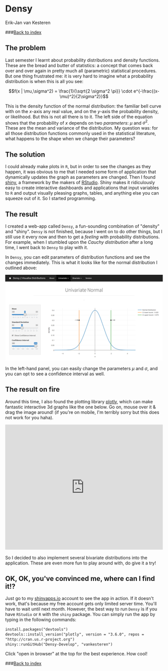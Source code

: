 # Densy
Erik-Jan van Kesteren  



###[Back to index](../index.html)

## The problem
Last semester I learnt about probability distributions and density functions. These are the bread and butter of statistics: a concept that comes back over and over again in pretty much all (parametric) statistical procedures. But one thing frustrated me: it is very hard to imagine what a probability distribution is when this is all you see:

$$f(x | \mu,\sigma^2) = \frac{1}{\sqrt{2 \sigma^2 \pi}} \cdot e^{-\frac{(x-\mu)^2}{2\sigma^2}}$$


This is the density function of the normal distribution: the familiar bell curve with on the $x$-axis any real value, and on the $y$-axis the probability density, or likelihood. But this is not all there is to it. The left side of the equation shows that the probability of $x$ depends on two *parameters*: $\mu$ and $\sigma^2$. These are the mean and variance of the distribution. My question was: for all those distribution functions commonly used in the statistical literature, what happens to the shape when we change their parameters?

## The solution
I could already make plots in `R`, but in order to see the changes as they happen, it was obvious to me that I needed some form of application that dynamically updates the graph as parameters are changed. Then I found [shiny](http://shiny.rstudio.com/), a framework by the makers of [RStudio](https://www.rstudio.com/). Shiny makes it ridiculously easy to create interactive dashboards and applications that input variables to `R` and output visually pleasing graphs, tables, and anything else you can squeeze out of it. So I started programming.

## The result

I created a web-app called `Densy`, a fun-sounding combination of "density" and "shiny". `Densy` is not finished, because I went on to do other things, but I still use it every now and then to get a *feeling* with probability distributions. For example, when I stumbled upon the *Cauchy distribution* after a long time, I went back to `Densy` to play with it.

In `Densy`, you can edit parameters of distribution functions and see the changes immediately. This is what it looks like for the normal distribution I outlined above:

![](densy_files/normal.png)

In the left-hand panel, you can easily change the parameters $\mu$ and $\sigma$, and you can opt to see a confidence interval as well.

## The result on fire

Around this time, I also found the plotting library [plotly](https://plot.ly/), which can make fantastic interactive 3d graphs like the one below. Go on, mouse over it & drag the image around! (if you're on mobile, I'm terribly sorry but this does not work for you haha).

<iframe width="100%" height="400" frameborder="0" scrolling="no" src="https://plot.ly/~erikjan/3.embed?share_key=HPMG48qGQizPJ0gw0wWxc9"></iframe>

<br/>

So I decided to also implement several bivariate distributions into the application. These are even more fun to play around with, do give it a try!

## OK, OK, you've convinced me, where can I find it!?

Just go to my [shinyapps.io](https://erikjan.shinyapps.io/Densy/) account to see the app in action. If it doesn't work, that's because my free account gets only limited server time. You'll have to wait until next month. However, the best way to run `Densy` is if you have `RStudio` or `R` with the `shiny` package. You can simply run the app by typing in the following commands:
```
install.packages("devtools")
devtools::install_version("plotly", version = "3.6.0", repos = "http://cran.us.r-project.org")
shiny::runGitHub("Densy-Develop", "vankesteren")
```
Click "open in browser" at the top for the best experience. How cool!




###[Back to index](../index.html)
